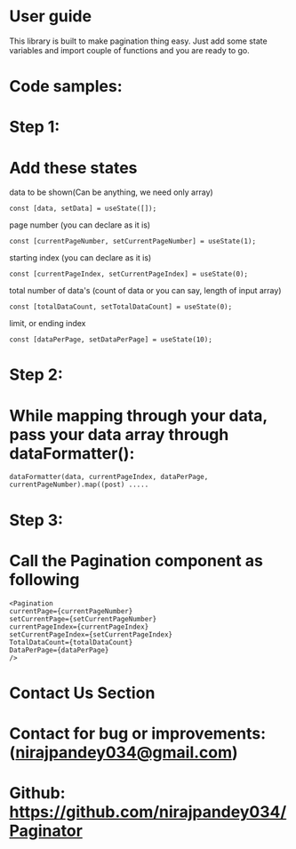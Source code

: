 # User guide

This library is built to make pagination thing easy.
Just add some state variables and import couple of functions and you are ready to go.

# Code samples:

# Step 1:

# Add these states

data to be shown(Can be anything, we need only array)

```
const [data, setData] = useState([]);
```

page number (you can declare as it is)

```
const [currentPageNumber, setCurrentPageNumber] = useState(1);
```

starting index (you can declare as it is)

```
const [currentPageIndex, setCurrentPageIndex] = useState(0);
```

total number of data's (count of data or you can say, length of input array)

```
const [totalDataCount, setTotalDataCount] = useState(0);

```

limit, or ending index

```
const [dataPerPage, setDataPerPage] = useState(10);
```


# Step 2:

# While mapping through your data, pass your data array through dataFormatter():

```
dataFormatter(data, currentPageIndex, dataPerPage, currentPageNumber).map((post) .....
```

# Step 3:

# Call the Pagination component as following

```
<Pagination
currentPage={currentPageNumber}
setCurrentPage={setCurrentPageNumber}
currentPageIndex={currentPageIndex}
setCurrentPageIndex={setCurrentPageIndex}
TotalDataCount={totalDataCount}
DataPerPage={dataPerPage}
/>
```

# Contact Us Section

# Contact for bug or improvements: (nirajpandey034@gmail.com)

# Github: https://github.com/nirajpandey034/Paginator
